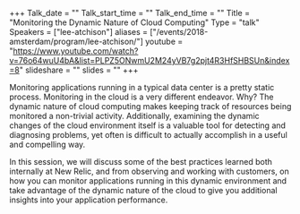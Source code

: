+++
Talk_date = ""
Talk_start_time = ""
Talk_end_time = ""
Title = "Monitoring the Dynamic Nature of Cloud Computing"
Type = "talk"
Speakers = ["lee-atchison"]
aliases = ["/events/2018-amsterdam/program/lee-atchison/"]
youtube = "https://www.youtube.com/watch?v=76o64wuU4bA&list=PLPZ5ONwmU2M24yVB7g2pjt4R3HfSHBSUn&index=8"
slideshare = ""
slides = ""
+++

Monitoring applications running in a typical data center is a pretty static process. Monitoring in the cloud is a very different endeavor. Why? The dynamic nature of cloud computing makes keeping track of resources being monitored a non-trivial activity. Additionally, examining the dynamic changes of the cloud environment itself is a valuable tool for detecting and diagnosing problems, yet often is difficult to actually accomplish in a useful and compelling way.

In this session, we will discuss some of the best practices learned both internally at New Relic, and from observing and working with customers, on how you can monitor applications running in this dynamic environment and take advantage of the dynamic nature of the cloud to give you additional insights into your application performance.
